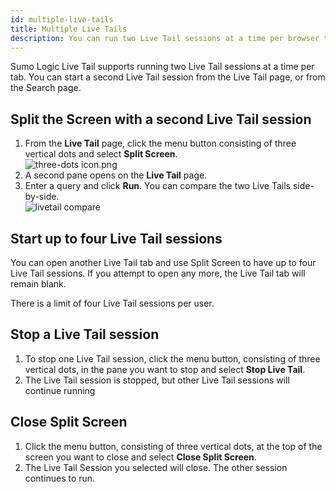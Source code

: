 ```yaml
---
id: multiple-live-tails
title: Multiple Live Tails
description: You can run two Live Tail sessions at a time per browser tab.
---
```



Sumo Logic Live Tail supports running two Live Tail sessions at a time per tab. You can start a second Live Tail session from the Live Tail page, or from the Search page.

## Split the Screen with a second Live Tail session

1. From the **Live Tail** page, click the menu button consisting of three vertical dots and select **Split Screen**. <br/>  ![three-dots icon.png](/img/search/livetail/three-dots-icon.png)
1. A second pane opens on the **Live Tail** page.
1. Enter a query and click **Run**. You can compare the two Live Tails side-by-side. <br/>  ![livetail compare](/img/search/livetail/livetail-compare.png)

## Start up to four Live Tail sessions

You can open another Live Tail tab and use Split Screen to have up to four Live Tail sessions. If you attempt to open any more, the Live Tail tab will remain blank.

There is a limit of four Live Tail sessions per user.

## Stop a Live Tail session

1. To stop one Live Tail session, click the menu button, consisting of three vertical dots, in the pane you want to stop and select **Stop Live Tail**.
1. The Live Tail session is stopped, but other Live Tail sessions will continue running

## Close Split Screen

1. Click the menu button, consisting of three vertical dots, at the top of the screen you want to close and select **Close Split Screen**.
1. The Live Tail Session you selected will close. The other session continues to run.
